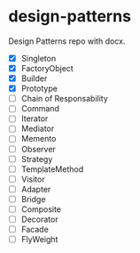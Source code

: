 # design-patterns
Design Patterns repo with docx.

- [x] Singleton 
- [x] FactoryObject
- [x] Builder
- [x] Prototype
- [ ] Chain of Responsability
- [ ] Command
- [ ] Iterator
- [ ] Mediator
- [ ] Memento
- [ ] Observer
- [ ] Strategy
- [ ] TemplateMethod
- [ ] Visitor
- [ ] Adapter
- [ ] Bridge
- [ ] Composite
- [ ] Decorator
- [ ] Facade
- [ ] FlyWeight
